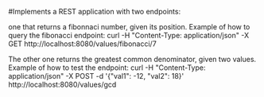 #Implements a REST application with two endpoints:

one that returns a fibonnaci number, given its position. Example of how to query the fibonacci endpoint: curl -H "Content-Type: application/json" -X GET http://localhost:8080/values/fibonacci/7

The other one returns the greatest common denominator, given two values. Example of how to test the endpoint: curl -H "Content-Type: application/json" -X POST -d '{"val1": -12, "val2": 18}' http://localhost:8080/values/gcd

